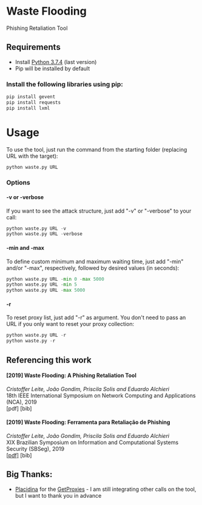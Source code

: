 # Waste Flooding
Phishing Retaliation Tool

## Requirements
  - Install [Python 3.7.4](https://www.python.org/downloads/) (last version)
  - Pip will be installed by default
  
### Install the following libraries using pip:
 ```python
pip install gevent
pip install requests
pip install lxml
```

# Usage
To use the tool, just run the command from the starting folder (replacing URL with the target):
 ```python
python waste.py URL
```

### Options
#### -v or -verbose
If you want to see the attack structure, just add "-v" or "-verbose" to your call:
 ```python
python waste.py URL -v
python waste.py URL -verbose
```
#### -min and -max
To define custom minimum and maximum waiting time, just add "-min" and/or "-max", respectively, followed by desired values (in seconds):
 ```python
python waste.py URL -min 0 -max 5000
python waste.py URL -min 5
python waste.py URL -max 5000
```
#### -r 
To reset proxy list, just add "-r" as argument. You don't need to pass an URL if you only want to reset your proxy collection:
 ```python
python waste.py URL -r
python waste.py -r
```

## Referencing this work

#### \[2019\] Waste Flooding: A Phishing Retaliation Tool 
*Cristoffer Leite, João Gondim, Priscila Solis and Eduardo Alchieri*
<br/> 18th IEEE International Symposium on Network Computing and Applications (NCA), 2019
<br/>\[pdf\] \[bib\]

#### \[2019\] Waste Flooding: Ferramenta para Retaliação de Phishing 
*Cristoffer Leite, João Gondim, Priscila Solis and Eduardo Alchieri*
<br/> XIX Brazilian Symposium on Information and Computational Systems Security (SBSeg), 2019
<br/>[\[pdf\]](https://www.researchgate.net/publication/337679980_Waste_Flooding_Ferramenta_para_Retaliacao_de_Phishing) \[bib\]

## Big Thanks:
  - [Placidina](https://github.com/Placidina) for the [GetProxies](https://github.com/Placidina/GetProxies) - I am still integrating other calls on the tool, but I want to thank you in advance
